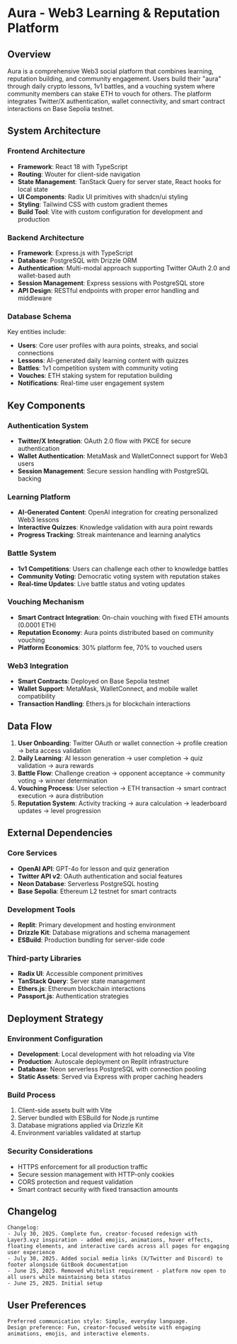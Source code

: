 # Aura - Web3 Learning & Reputation Platform

## Overview

Aura is a comprehensive Web3 social platform that combines learning, reputation building, and community engagement. Users build their "aura" through daily crypto lessons, 1v1 battles, and a vouching system where community members can stake ETH to vouch for others. The platform integrates Twitter/X authentication, wallet connectivity, and smart contract interactions on Base Sepolia testnet.

## System Architecture

### Frontend Architecture
- **Framework**: React 18 with TypeScript
- **Routing**: Wouter for client-side navigation
- **State Management**: TanStack Query for server state, React hooks for local state
- **UI Components**: Radix UI primitives with shadcn/ui styling
- **Styling**: Tailwind CSS with custom gradient themes
- **Build Tool**: Vite with custom configuration for development and production

### Backend Architecture
- **Framework**: Express.js with TypeScript
- **Database**: PostgreSQL with Drizzle ORM
- **Authentication**: Multi-modal approach supporting Twitter OAuth 2.0 and wallet-based auth
- **Session Management**: Express sessions with PostgreSQL store
- **API Design**: RESTful endpoints with proper error handling and middleware

### Database Schema
Key entities include:
- **Users**: Core user profiles with aura points, streaks, and social connections
- **Lessons**: AI-generated daily learning content with quizzes
- **Battles**: 1v1 competition system with community voting
- **Vouches**: ETH staking system for reputation building
- **Notifications**: Real-time user engagement system

## Key Components

### Authentication System
- **Twitter/X Integration**: OAuth 2.0 flow with PKCE for secure authentication
- **Wallet Authentication**: MetaMask and WalletConnect support for Web3 users
- **Session Management**: Secure session handling with PostgreSQL backing

### Learning Platform
- **AI-Generated Content**: OpenAI integration for creating personalized Web3 lessons
- **Interactive Quizzes**: Knowledge validation with aura point rewards
- **Progress Tracking**: Streak maintenance and learning analytics

### Battle System
- **1v1 Competitions**: Users can challenge each other to knowledge battles
- **Community Voting**: Democratic voting system with reputation stakes
- **Real-time Updates**: Live battle status and voting updates

### Vouching Mechanism
- **Smart Contract Integration**: On-chain vouching with fixed ETH amounts (0.0001 ETH)
- **Reputation Economy**: Aura points distributed based on community vouching
- **Platform Economics**: 30% platform fee, 70% to vouched users

### Web3 Integration
- **Smart Contracts**: Deployed on Base Sepolia testnet
- **Wallet Support**: MetaMask, WalletConnect, and mobile wallet compatibility
- **Transaction Handling**: Ethers.js for blockchain interactions

## Data Flow

1. **User Onboarding**: Twitter OAuth or wallet connection → profile creation → beta access validation
2. **Daily Learning**: AI lesson generation → user completion → quiz validation → aura rewards
3. **Battle Flow**: Challenge creation → opponent acceptance → community voting → winner determination
4. **Vouching Process**: User selection → ETH transaction → smart contract execution → aura distribution
5. **Reputation System**: Activity tracking → aura calculation → leaderboard updates → level progression

## External Dependencies

### Core Services
- **OpenAI API**: GPT-4o for lesson and quiz generation
- **Twitter API v2**: OAuth authentication and social features
- **Neon Database**: Serverless PostgreSQL hosting
- **Base Sepolia**: Ethereum L2 testnet for smart contracts

### Development Tools
- **Replit**: Primary development and hosting environment
- **Drizzle Kit**: Database migrations and schema management
- **ESBuild**: Production bundling for server-side code

### Third-party Libraries
- **Radix UI**: Accessible component primitives
- **TanStack Query**: Server state management
- **Ethers.js**: Ethereum blockchain interactions
- **Passport.js**: Authentication strategies

## Deployment Strategy

### Environment Configuration
- **Development**: Local development with hot reloading via Vite
- **Production**: Autoscale deployment on Replit infrastructure
- **Database**: Neon serverless PostgreSQL with connection pooling
- **Static Assets**: Served via Express with proper caching headers

### Build Process
1. Client-side assets built with Vite
2. Server bundled with ESBuild for Node.js runtime
3. Database migrations applied via Drizzle Kit
4. Environment variables validated at startup

### Security Considerations
- HTTPS enforcement for all production traffic
- Secure session management with HTTP-only cookies
- CORS protection and request validation
- Smart contract security with fixed transaction amounts

## Changelog

```
Changelog:
- July 30, 2025. Complete fun, creator-focused redesign with Layer3.xyz inspiration - added emojis, animations, hover effects, floating elements, and interactive cards across all pages for engaging user experience
- July 30, 2025. Added social media links (X/Twitter and Discord) to footer alongside GitBook documentation
- June 25, 2025. Removed whitelist requirement - platform now open to all users while maintaining beta status
- June 25, 2025. Initial setup
```

## User Preferences

```
Preferred communication style: Simple, everyday language.
Design preference: Fun, creator-focused website with engaging animations, emojis, and interactive elements.
```